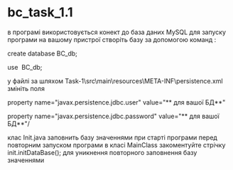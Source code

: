 # bc_task_1.1
в програмі використовується конект до база даних MySQL 
для запуску програми на вашому пристрої створіть базу за допомогою команд : 

create database BC_db; 

use  BC_db;

у файлі за шляхом  Task-1\src\main\resources\META-INF\persistence.xml змініть поля

property name="javax.persistence.jdbc.user" value="** для вашої БД**"

property name="javax.persistence.jdbc.password" value="** для вашої БД**"/

клас Init.java заповнить базу значеннями при старті програми 
перед повторним запуском програми в класі MainClass закоментуйте стрічку init.initDataBase(); 
для уникнення повторного заповнення базу значеннями
